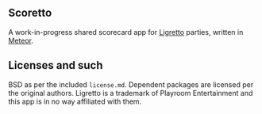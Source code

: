 ## Scoretto

A work-in-progress shared scorecard app for [Ligretto][1] parties,
written in [Meteor][2].

## Licenses and such

BSD as per the included `license.md`. Dependent packages are licensed
per the original authors. Ligretto is a trademark of Playroom Entertainment
and this app is in no way affiliated with them.

[1]: https://en.wikipedia.org/wiki/Ligretto
[2]: https://www.meteor.com/